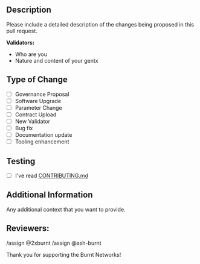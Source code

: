 ## Description

Please include a detailed description of the changes being proposed in this pull request.

**Validators:**
- Who are you
- Nature and content of your gentx

## Type of Change

- [ ] Governance Proposal
- [ ] Software Upgrade
- [ ] Parameter Change
- [ ] Contract Upload
- [ ] New Validator
- [ ] Bug fix
- [ ] Documentation update
- [ ] Tooling enhancement

## Testing

- [ ] I've read [CONTRIBUTING.md](./CONTRIBUTING.md)

## Additional Information

Any additional context that you want to provide.

## Reviewers:

/assign @2xburnt
/assign @ash-burnt

Thank you for supporting the Burnt Networks!
